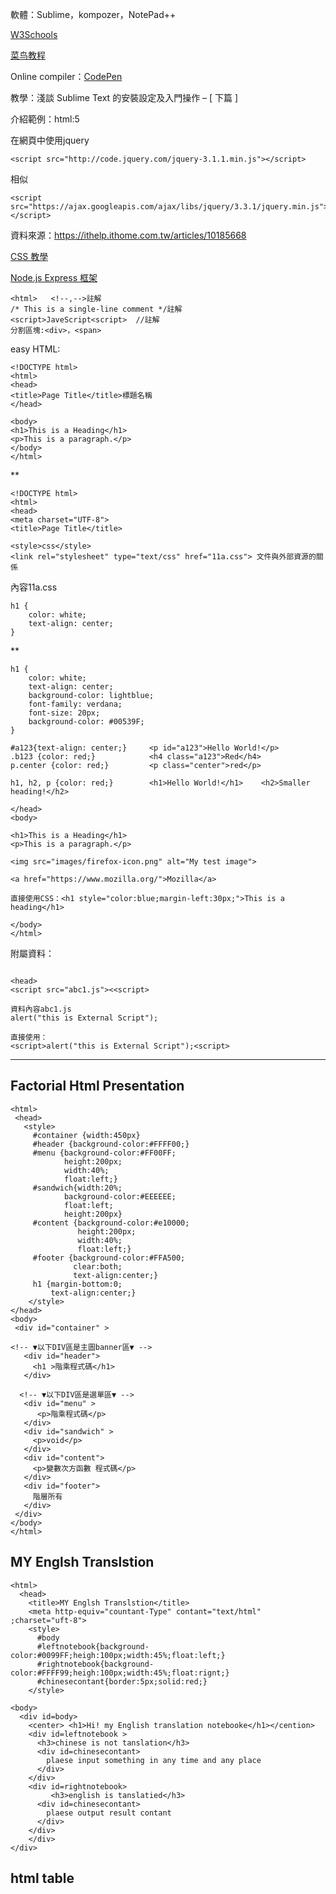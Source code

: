 軟體：Sublime，kompozer，NotePad++

<a href="https://www.w3schools.com">W3Schools</a>

<a href="http://www.runoob.com/">菜鸟教程</a>

Online compiler：<a href="https://codepen.io">CodePen</a>

教學：淺談 Sublime Text 的安裝設定及入門操作 – [ 下篇 ]

介紹範例：html:5

在網頁中使用jquery
~~~
<script src="http://code.jquery.com/jquery-3.1.1.min.js"></script>
~~~
相似
~~~
<script src="https://ajax.googleapis.com/ajax/libs/jquery/3.3.1/jquery.min.js"></script>
~~~

資料來源：https://ithelp.ithome.com.tw/articles/10185668

<a href="http://css-teach.7happy.com.tw/css-border.php">CSS 教學</a>

<a href="http://www.runoob.com/nodejs/nodejs-express-framework.html">Node.js Express 框架</a>

~~~
<html>   <!--,-->註解
/* This is a single-line comment */註解
<script>JaveScript<script>  //註解
分割區塊:<div>，<span>
~~~

easy HTML:

~~~
<!DOCTYPE html>
<html>
<head>
<title>Page Title</title>標題名稱
</head>

<body>
<h1>This is a Heading</h1>
<p>This is a paragraph.</p>
</body>
</html>
~~~

**

~~~
<!DOCTYPE html>
<html>
<head>
<meta charset="UTF-8">
<title>Page Title</title>

<style>css</style>
<link rel="stylesheet" type="text/css" href="11a.css"> 文件與外部資源的關係
~~~

內容11a.css

~~~
h1 {
    color: white;
    text-align: center;
}
~~~

**

~~~
h1 {
    color: white;
    text-align: center;
    background-color: lightblue;
    font-family: verdana;
    font-size: 20px;
    background-color: #00539F;
}

#a123{text-align: center;}     <p id="a123">Hello World!</p>
.b123 {color: red;}            <h4 class="a123">Red</h4> 
p.center {color: red;}         <p class="center">red</p> 

h1, h2, p {color: red;}        <h1>Hello World!</h1>    <h2>Smaller heading!</h2>

</head>
<body>

<h1>This is a Heading</h1>
<p>This is a paragraph.</p>

<img src="images/firefox-icon.png" alt="My test image">

<a href="https://www.mozilla.org/">Mozilla</a>

直接使用CSS：<h1 style="color:blue;margin-left:30px;">This is a heading</h1>

</body>
</html>
~~~

附屬資料：

~~~

<head>
<script src="abc1.js"><<script>

資料內容abc1.js
alert("this is External Script");

直接使用：
<script>alert("this is External Script");<script>

~~~

***
Factorial Html Presentation
---
~~~
<html>
 <head>
   <style>
     #container {width:450px}
     #header {background-color:#FFFF00;}
     #menu {background-color:#FF00FF;
            height:200px;
            width:40%;
            float:left;}
     #sandwich{width:20%;
            background-color:#EEEEEE;
            float:left;
            height:200px}
     #content {background-color:#e10000;
               height:200px;
               width:40%;
               float:left;}
     #footer {background-color:#FFA500;
              clear:both;
              text-align:center;}
     h1 {margin-bottom:0;
         text-align:center;}
    </style>
</head>
<body>
 <div id="container" >
   
<!-- ▼以下DIV區是主圖banner區▼ -->
   <div id="header">
     <h1 >階乘程式碼</h1>
   </div>
  
  <!-- ▼以下DIV區是選單區▼ -->
   <div id="menu" >
      <p>階乘程式碼</p>
   </div>
   <div id="sandwich" >
     <p>void</p> 
   </div>
   <div id="content">
     <p>變數次方函數 程式碼</p>
   </div>
   <div id="footer">
     階層所有
   </div>
 </div>
</body>
</html>
~~~

MY Englsh Translstion
---
~~~
<html>
  <head>
    <title>MY Englsh Translstion</title>
    <meta http-equiv="countant-Type" contant="text/html" ;charset="uft-8">
    <style>
      #body
      #leftnotebook{background-color:#0099FF;heigh:100px;width:45%;float:left;}
      #rightnotebook{background-color:#FFFF99;heigh:100px;width:45%;float:rignt;}
      #chinesecontant{border:5px;solid:red;}
    </style>
      
<body>
  <div id=body>
    <center> <h1>Hi! my English translation notebooke</h1></cention>
    <div id=leftnotebook >
      <h3>chinese is not tanslation</h3>
      <div id=chinesecontant>
        plaese input something in any time and any place
      </div>
    </div>
    <div id=rightnotebook>
         <h3>english is tanslatied</h3>
      <div id=chinesecontant>
        plaese output result contant
      </div>
    </div>
    </div>
</div>
~~~

html table
---

<!DOCTYPE>
<head>
<meta http-equiv="Content-Type" content="text/html; charset=utf-8" />  <!--常用屬性-->
<title>table structure</tetle>                                         <!--網站上標-->
</head>

<body>                                <!--網站內容-->
<table width="200" border="0">
 <thead>                              <!--表格上層-->
  <tr>                                <!--表格第一欄-->
    <th>thead</th>                    <!--表格第一欄第一列-->
    <th>tr</th>                       <!--表格第一欄第二列-->
    <th>th</th>                       <!--表格第一欄第三列-->
    <th>/thead</th>                   <!--表格第一欄第四列-->
  </tr>                               <!--表格第一欄結尾-->
 </thead>                             <!--表格上層結尾-->
 <tbody>                              <!--表格中間層-->
  <tr>                                <!--表格第二欄-->
    <td>tbody</td>                    <!--表格第二欄第一列-->
    <td>tr</td>                       <!--表格第二欄第二列-->
    <td>td</td>                       <!--表格第二欄第三列-->
    <td>/tbody</td>                   <!--表格第二欄第四列-->
  </tr>
 </tbody>
 <tfoot> 
  <tr>
    <td>tfoot</td>
    <td>tr</td>
    <td>td</td>
    <td>/tfoot</td>
  </tr>
 </tfoot> 
</table>
</body>
</html>

~~~
<!DOCTYPE>
<head>
<meta http-equiv="Content-Type" content="text/html; charset=utf-8" />  <!--常用屬性-->
<title> table structure </tetle>                                         <!--網站上標-->
</head>

<body>                                <!--網站內容-->
<table width="200" border="0">
 <thead>                              <!--表格上層-->
  <tr>                                <!--表格第一欄-->
    <th>thead</th>                    <!--表格第一欄第一列-->
    <th>tr</th>                       <!--表格第一欄第二列-->
    <th>th</th>                       <!--表格第一欄第三列-->
    <th>/thead</th>                   <!--表格第一欄第四列-->
  </tr>                               <!--表格第一欄結尾-->
 </thead>                             <!--表格上層結尾-->
 <tbody>                              <!--表格中間層-->
  <tr>                                <!--表格第二欄-->
    <td>tbody</td>                    <!--表格第二欄第一列-->
    <td>tr</td>                       <!--表格第二欄第二列-->
    <td>td</td>                       <!--表格第二欄第三列-->
    <td>/tbody</td>                   <!--表格第二欄第四列-->
  </tr>
 </tbody>
 <tfoot> 
  <tr>
    <td>tfoot</td>
    <td>tr</td>
    <td>td</td>
    <td>/tfoot</td>
  </tr>
 </tfoot> 
</table>
</body>
</html>
~~~

~~~

<html>
    <head>
        <title>hi<title>
    </head>
<body>
    <h2 id="title">click counts: <span id="counter">1</span></h2>
    <button id="btn">click me</button>
    <script>
      var btn=document.querySelector('#btn');
      var count=1;
      btn.addEventListener('click',funtion(){
        count++;
        document.querySelector('#counter').innerHTML=count;
        })
        
    </script>
</body>
</html>
~~~
